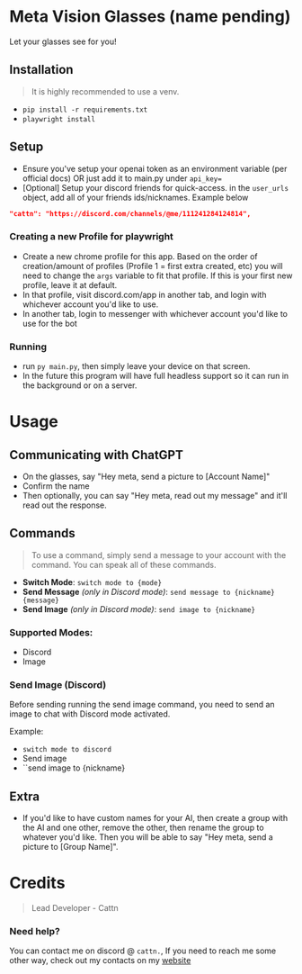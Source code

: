 # Meta Vision Glasses (name pending)
Let your glasses see for you!

## Installation
> It is highly recommended to use a venv.
- ``pip install -r requirements.txt``
- ``playwright install``

## Setup
- Ensure you've setup your openai token as an environment variable (per official docs) OR just add it to main.py under ``api_key=``
- [Optional] Setup your discord friends for quick-access. in the ``user_urls`` object, add all of your friends ids/nicknames. Example below
```json
"cattn": "https://discord.com/channels/@me/111241284124814",
```

### Creating a new Profile for playwright
- Create a new chrome profile for this app. Based on the order of creation/amount of profiles (Profile 1 = first extra created, etc) you will need to change the ``args`` variable to fit that profile. If this is your first new profile, leave it at default.
- In that profile, visit discord.com/app in another tab, and login with whichever account you'd like to use.
- In another tab, login to messenger with whichever account you'd like to use for the bot

### Running
- run ``py main.py``, then simply leave your device on that screen.
- In the future this program will have full headless support so it can run in the background or on a server.

# Usage

## Communicating with ChatGPT
- On the glasses, say "Hey meta, send a picture to [Account Name]"
- Confirm the name
- Then optionally, you can say "Hey meta, read out my message" and it'll read out the response.

## Commands
> To use a command, simply send a message to your account with the command. You can speak all of these commands.
- **Switch Mode**: ``switch mode to {mode}``
- **Send Message** _(only in Discord mode)_: ``send message to {nickname} {message}``
- **Send Image** _(only in Discord mode)_: ``send image to {nickname}``

### Supported Modes:
- Discord
- Image

### Send Image (Discord)
Before sending running the send image command, you need to send an image to chat with Discord mode activated.

Example:
- ``switch mode to discord``
- Send image
- ``send image to {nickname}

## Extra
- If you'd like to have custom names for your AI, then create a group with the AI and one other, remove the other, then rename the group to whatever you'd like. Then you will be able to say "Hey meta, send a picture to [Group Name]".

# Credits
> Lead Developer - Cattn

### Need help?
You can contact me on discord @ ``cattn.``, If you need to reach me some other way, check out my contacts on my [website](https://cattn.dev/)
